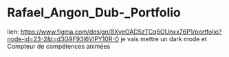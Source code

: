# Rafael_Angon_Dub-_Portfolio
 lien: https://www.figma.com/design/8XveOAD5zTCq6OUnxx76P1/portfolio?node-id=23-2&t=d3G9F93l6VlPY10R-0
 je vais mettre un dark mode et Compteur de compétences animées
 

